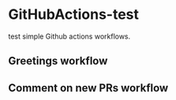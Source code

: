 # GitHubActions-test

test simple Github actions workflows.
## Greetings workflow

## Comment on new PRs workflow